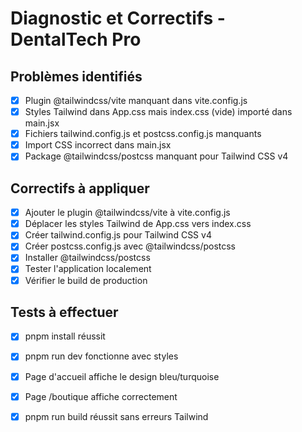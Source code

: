 # Diagnostic et Correctifs - DentalTech Pro

## Problèmes identifiés
- [x] Plugin @tailwindcss/vite manquant dans vite.config.js
- [x] Styles Tailwind dans App.css mais index.css (vide) importé dans main.jsx
- [x] Fichiers tailwind.config.js et postcss.config.js manquants
- [x] Import CSS incorrect dans main.jsx
- [x] Package @tailwindcss/postcss manquant pour Tailwind CSS v4

## Correctifs à appliquer
- [x] Ajouter le plugin @tailwindcss/vite à vite.config.js
- [x] Déplacer les styles Tailwind de App.css vers index.css
- [x] Créer tailwind.config.js pour Tailwind CSS v4
- [x] Créer postcss.config.js avec @tailwindcss/postcss
- [x] Installer @tailwindcss/postcss
- [x] Tester l'application localement
- [x] Vérifier le build de production

## Tests à effectuer
- [x] pnpm install réussit
- [x] pnpm run dev fonctionne avec styles
- [x] Page d'accueil affiche le design bleu/turquoise
- [x] Page /boutique affiche correctement
- [x] pnpm run build réussit sans erreurs Tailwind

